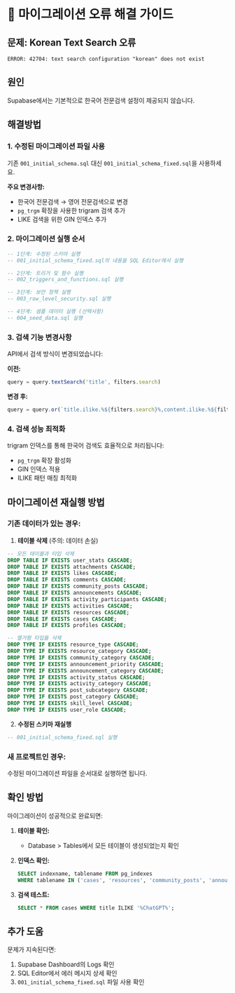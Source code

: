 # 🔧 마이그레이션 오류 해결 가이드

## 문제: Korean Text Search 오류

```
ERROR: 42704: text search configuration "korean" does not exist
```

## 원인
Supabase에서는 기본적으로 한국어 전문검색 설정이 제공되지 않습니다.

## 해결방법

### 1. 수정된 마이그레이션 파일 사용

기존 `001_initial_schema.sql` 대신 `001_initial_schema_fixed.sql`을 사용하세요.

**주요 변경사항:**
- 한국어 전문검색 → 영어 전문검색으로 변경
- `pg_trgm` 확장을 사용한 trigram 검색 추가
- LIKE 검색을 위한 GIN 인덱스 추가

### 2. 마이그레이션 실행 순서

```sql
-- 1단계: 수정된 스키마 실행
-- 001_initial_schema_fixed.sql의 내용을 SQL Editor에서 실행

-- 2단계: 트리거 및 함수 실행  
-- 002_triggers_and_functions.sql 실행

-- 3단계: 보안 정책 실행
-- 003_row_level_security.sql 실행

-- 4단계: 샘플 데이터 실행 (선택사항)
-- 004_seed_data.sql 실행
```

### 3. 검색 기능 변경사항

API에서 검색 방식이 변경되었습니다:

**이전:**
```typescript
query = query.textSearch('title', filters.search)
```

**변경 후:**
```typescript  
query = query.or(`title.ilike.%${filters.search}%,content.ilike.%${filters.search}%`)
```

### 4. 검색 성능 최적화

trigram 인덱스를 통해 한국어 검색도 효율적으로 처리됩니다:

- `pg_trgm` 확장 활성화
- GIN 인덱스 적용
- ILIKE 패턴 매칭 최적화

## 마이그레이션 재실행 방법

### 기존 데이터가 있는 경우:

1. **테이블 삭제** (주의: 데이터 손실)
```sql
-- 모든 테이블과 타입 삭제
DROP TABLE IF EXISTS user_stats CASCADE;
DROP TABLE IF EXISTS attachments CASCADE;
DROP TABLE IF EXISTS likes CASCADE;
DROP TABLE IF EXISTS comments CASCADE;
DROP TABLE IF EXISTS community_posts CASCADE;
DROP TABLE IF EXISTS announcements CASCADE;
DROP TABLE IF EXISTS activity_participants CASCADE;
DROP TABLE IF EXISTS activities CASCADE;
DROP TABLE IF EXISTS resources CASCADE;
DROP TABLE IF EXISTS cases CASCADE;
DROP TABLE IF EXISTS profiles CASCADE;

-- 열거형 타입들 삭제
DROP TYPE IF EXISTS resource_type CASCADE;
DROP TYPE IF EXISTS resource_category CASCADE;
DROP TYPE IF EXISTS community_category CASCADE;
DROP TYPE IF EXISTS announcement_priority CASCADE;
DROP TYPE IF EXISTS announcement_category CASCADE;
DROP TYPE IF EXISTS activity_status CASCADE;
DROP TYPE IF EXISTS activity_category CASCADE;
DROP TYPE IF EXISTS post_subcategory CASCADE;
DROP TYPE IF EXISTS post_category CASCADE;
DROP TYPE IF EXISTS skill_level CASCADE;
DROP TYPE IF EXISTS user_role CASCADE;
```

2. **수정된 스키마 재실행**
```sql
-- 001_initial_schema_fixed.sql 실행
```

### 새 프로젝트인 경우:
수정된 마이그레이션 파일을 순서대로 실행하면 됩니다.

## 확인 방법

마이그레이션이 성공적으로 완료되면:

1. **테이블 확인:**
   - Database > Tables에서 모든 테이블이 생성되었는지 확인

2. **인덱스 확인:**
   ```sql
   SELECT indexname, tablename FROM pg_indexes 
   WHERE tablename IN ('cases', 'resources', 'community_posts', 'announcements');
   ```

3. **검색 테스트:**
   ```sql
   SELECT * FROM cases WHERE title ILIKE '%ChatGPT%';
   ```

## 추가 도움

문제가 지속된다면:
1. Supabase Dashboard의 Logs 확인
2. SQL Editor에서 에러 메시지 상세 확인
3. `001_initial_schema_fixed.sql` 파일 사용 확인